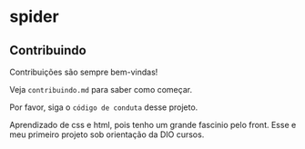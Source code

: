 # spider

## Contribuindo

Contribuições são sempre bem-vindas!

Veja `contribuindo.md` para saber como começar.

Por favor, siga o `código de conduta` desse projeto.

Aprendizado de css e html, pois tenho um grande fascinio pelo front.
Esse e meu primeiro projeto sob orientação da DIO cursos.
